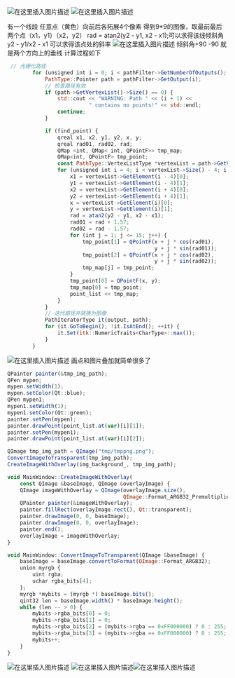 ![在这里插入图片描述](https://img-blog.csdnimg.cn/20190830155355916.png?x-oss-process=image/watermark,type_ZmFuZ3poZW5naGVpdGk,shadow_10,text_aHR0cHM6Ly9ibG9nLmNzZG4ubmV0L2ExNTAwNTc4NDMyMA==,size_16,color_FFFFFF,t_70)
![在这里插入图片描述](https://img-blog.csdnimg.cn/20190830160541264.png?x-oss-process=image/watermark,type_ZmFuZ3poZW5naGVpdGk,shadow_10,text_aHR0cHM6Ly9ibG9nLmNzZG4ubmV0L2ExNTAwNTc4NDMyMA==,size_16,color_FFFFFF,t_70)

有一个线段
任意点（黄色）向前后各拓展4个像素
得到9*9的图像，取最前最后两个点（x1，y1）（x2，y2）
rad = atan2(y2 - y1, x2 - x1);可以求得该线倾斜角
y2 - y1/x2 - x1  可以求得该点处的斜率
![在这里插入图片描述](https://img-blog.csdnimg.cn/20190830160055285.png?x-oss-process=image/watermark,type_ZmFuZ3poZW5naGVpdGk,shadow_10,text_aHR0cHM6Ly9ibG9nLmNzZG4ubmV0L2ExNTAwNTc4NDMyMA==,size_16,color_FFFFFF,t_70)
倾斜角+90  -90  就是两个方向上的垂线
计算过程如下	

```javascript
 // 光栅化路径
        for (unsigned int i = 0; i < pathFilter->GetNumberOfOutputs(); i++) {
            PathType::Pointer path = pathFilter->GetOutput(i);
            // 检查路径有效
            if (path->GetVertexList()->Size() == 0) {
                std::cout << "WARNING: Path " << (i + 1) <<
                          " contains no points!" << std::endl;
                continue;
            }

            if (find_point) {
                qreal x1, x2, y1, y2, x, y;
                qreal rad01, rad02, rad;
                QMap <int, QMap< int, QPointF>> tmp_map;
                QMap<int, QPointF> tmp_point;
                const PathType::VertexListType *vertexList = path->GetVertexList();
                for (unsigned int i = 4; i < vertexList->Size() - 4; i = i + 4) {
                    x1 = vertexList->GetElement(i - 4)[0];
                    y1 = vertexList->GetElement(i - 4)[1];
                    x2 = vertexList->GetElement(i + 4)[0];
                    y2 = vertexList->GetElement(i + 4)[1];
                    x = vertexList->GetElement(i)[0];
                    y = vertexList->GetElement(i)[1];
                    rad = atan2(y2 - y1, x2 - x1);
                    rad01 = rad + 1.57;
                    rad02 = rad - 1.57;
                    for (int j = 1; j <= 15; j++) {
                        tmp_point[1] = QPointF(x + j * cos(rad01),
                                               y + j * sin(rad01));
                        tmp_point[2] = QPointF(x + j * cos(rad02),
                                               y + j * sin(rad02));
                        tmp_map[j] = tmp_point;
                    }
                    tmp_point[0] = QPointF(x, y);
                    tmp_map[0] = tmp_point;
                    point_list << tmp_map;
                }
            }
            // 迭代路径并转换为图像
            PathIteratorType it(output, path);
            for (it.GoToBegin(); !it.IsAtEnd(); ++it) {
                it.Set(itk::NumericTraits<CharType>::max());
            }
        }
```
![在这里插入图片描述](https://img-blog.csdnimg.cn/20190830160451158.png?x-oss-process=image/watermark,type_ZmFuZ3poZW5naGVpdGk,shadow_10,text_aHR0cHM6Ly9ibG9nLmNzZG4ubmV0L2ExNTAwNTc4NDMyMA==,size_16,color_FFFFFF,t_70)
画点和图片叠加就简单很多了	


```javascript
QPainter painter(&tmp_img_path);
QPen mypen;
mypen.setWidth(1);
mypen.setColor(Qt::blue);
QPen mypen1;
mypen1.setWidth(1);
mypen1.setColor(Qt::green);
painter.setPen(mypen);
painter.drawPoint(point_list.at(var)[i][1]);
painter.setPen(mypen1);
painter.drawPoint(point_list.at(var)[i][2]);
```

```javascript
QImage tmp_img_path = QImage("tmp/tmppng.png");
ConvertImageToTransparent(tmp_img_path);
CreateImageWithOverlay(img_background_, tmp_img_path);
```

```javascript
void MainWindow::CreateImageWithOverlay(
    const QImage &baseImage, QImage &overlayImage) {
    QImage imageWithOverlay = QImage(overlayImage.size(),
                                     QImage::Format_ARGB32_Premultiplied);
    QPainter painter(&imageWithOverlay);
    painter.fillRect(overlayImage.rect(), Qt::transparent);
    painter.drawImage(0, 0, baseImage);
    painter.drawImage(0, 0, overlayImage);
    painter.end();
    overlayImage = imageWithOverlay;
}

void MainWindow::ConvertImageToTransparent(QImage &baseImage) {
    baseImage = baseImage.convertToFormat(QImage::Format_ARGB32);
    union myrgb {
        uint rgba;
        uchar rgba_bits[4];
    };
    myrgb *mybits = (myrgb *) baseImage.bits();
    qint32 len = baseImage.width() * baseImage.height();
    while (len -- > 0) {
        mybits->rgba_bits[0] = 0;
        mybits->rgba_bits[1] = 0;
        mybits->rgba_bits[2] = (mybits->rgba == 0xFF000000) ? 0 : 255;
        mybits->rgba_bits[3] = (mybits->rgba == 0xFF000000) ? 0 : 255;
        mybits++;
    }
}
```



![在这里插入图片描述](https://img-blog.csdnimg.cn/20190830155327640.png?x-oss-process=image/watermark,type_ZmFuZ3poZW5naGVpdGk,shadow_10,text_aHR0cHM6Ly9ibG9nLmNzZG4ubmV0L2ExNTAwNTc4NDMyMA==,size_16,color_FFFFFF,t_70)
![在这里插入图片描述](https://img-blog.csdnimg.cn/20190830155550474.png?x-oss-process=image/watermark,type_ZmFuZ3poZW5naGVpdGk,shadow_10,text_aHR0cHM6Ly9ibG9nLmNzZG4ubmV0L2ExNTAwNTc4NDMyMA==,size_16,color_FFFFFF,t_70)![在这里插入图片描述](https://img-blog.csdnimg.cn/20190830155517674.png?x-oss-process=image/watermark,type_ZmFuZ3poZW5naGVpdGk,shadow_10,text_aHR0cHM6Ly9ibG9nLmNzZG4ubmV0L2ExNTAwNTc4NDMyMA==,size_16,color_FFFFFF,t_70)
